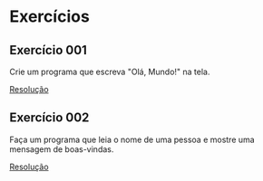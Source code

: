 # Exercícios

## Exercício 001

Crie um programa que escreva "Olá, Mundo!" na tela.

<a href="./ex001.py">Resolução</a>

## Exercício 002

Faça um programa que leia o nome de uma pessoa e mostre uma mensagem de boas-vindas.

<a href="./ex002.py">Resolução</a>